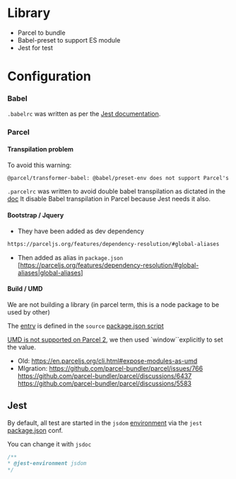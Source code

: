 Library
=======

  * Parcel to bundle
  * Babel-preset to support ES module
  * Jest for test

Configuration
=============

### Babel

`.babelrc` was written as per the [Jest documentation](https://jestjs.io/docs/getting-started#using-babel).

### Parcel

#### Transpilation problem

To avoid this warning:

```txt
@parcel/transformer-babel: @babel/preset-env does not support Parcel's targets, which will likely result in unnecessary transpilation and larger bundle sizes.
```


`.parcelrc` was written to avoid double babel transpilation as dictated in the [doc](https://parceljs.org/languages/javascript/#usage-with-other-tools)
It disable Babel transpilation in Parcel because Jest needs it also.


#### Bootstrap / Jquery

  * They have been added as dev dependency
```bash
https://parceljs.org/features/dependency-resolution/#global-aliases
```
  * Then added as alias in `package.json` [https://parceljs.org/features/dependency-resolution/#global-aliases|global-aliases]


#### Build / UMD

We are not building a library (in parcel term, this is a node package to be used by other)


The [entry](https://parceljs.org/features/targets/#entries) is defined in the `source`
[package.json script](package.json)

[UMD is not supported on Parcel 2](
getting-started/migration/#--global), we then used `window``explicitly
to set the value.

  * Old: https://en.parceljs.org/cli.html#expose-modules-as-umd
  * MIgration:
    https://github.com/parcel-bundler/parcel/issues/766
    https://github.com/parcel-bundler/parcel/discussions/6437
    https://github.com/parcel-bundler/parcel/discussions/5583


## Jest

By default, all test are started in the `jsdom` [environment](https://jestjs.io/docs/configuration#testenvironment-string)
via the `jest` [package.json](package.json) conf.

You can change it with `jsdoc`
```javascript
/**
* @jest-environment jsdom
*/
```

